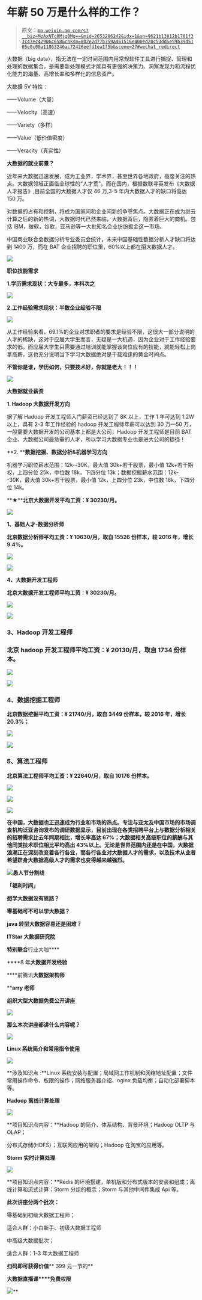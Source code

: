 # 年薪 50 万是什么样的工作？

> 原文：[`mp.weixin.qq.com/s?__biz=MzAxNTc0Mjg0Mg==&mid=2653286242&idx=1&sn=9621b13812b1701f33c47ec42906c658&chksm=802e2d77b759a461516e400ed20c53dd5e59b39d5105e0c00a11863246ac72426eefd1ea1f5b&scene=27#wechat_redirect`](http://mp.weixin.qq.com/s?__biz=MzAxNTc0Mjg0Mg==&mid=2653286242&idx=1&sn=9621b13812b1701f33c47ec42906c658&chksm=802e2d77b759a461516e400ed20c53dd5e59b39d5105e0c00a11863246ac72426eefd1ea1f5b&scene=27#wechat_redirect)

大数据（big data），指无法在一定时间范围内用常规软件工具进行捕捉、管理和处理的数据集合，是需要新处理模式才能具有更强的决策力、洞察发现力和流程优化能力的海量、高增长率和多样化的信息资产。

大数据 5V 特性：  

——Volume（大量）

——Velocity（高速）

——Variety（多样）

——Value（低价值密度）

——Veracity（真实性）

**大数据的就业前景？**

近年来大数据迅速发展，成为工业界，学术界，甚至世界各地政府，高度关注的热点。大数据领域正面临全球性的“人才荒”。而在国内，根据数联寻英发布《大数据人才报告》,目前全国的大数据人才仅 46 万,3-5 年内大数据人才的缺口将高达 150 万。 

对数据的占有和控制，将成为国家间和企业间新的争夺焦点。﻿﻿大数据正在成为继云计算之后的新的热词，大数据时代已然来临，大数据背后，隐匿着巨大的商机。﻿﻿包括 IBM，微软，谷歌，亚马逊等一大批知名企业纷纷掘金这一市场。﻿﻿

中国商业联合会数据分析专业委员会统计，未来中国基础性数据分析人才缺口将达到 1400 万，而在 BAT 企业招聘的职位里，60%以上都在招大数据人才。﻿

![](img/e37ce39168fc798b52929f6a7fd86e0a.png)

**职位技能需求**

**1.学历需求现状：大专最多，本科次之**

![](img/a69bcea7b95b53d771516977bfa0a1a6.png)

**2.工作经验需求现状：半数企业经验不限**

![](img/788c4efc4710ca4741658fc9ebb51667.png)

从工作经验来看，69.1%的企业对求职者的要求是经验不限，这很大一部分说明的人才的稀缺，这对于应届大学生而言，无疑是一大机遇，因为企业对于工作经验要求的低，而应届大学生只需要通过培训就能掌握该岗位应有的技能，就能轻松上岗拿高薪，这也充分说明当下学习大数据绝对是千载难逢的黄金时间点。

**不管你是谁，学历如何，只要技术好，你就是老大！！！**

**![](img/e1f65bcf9fdf89e2256941487ba6a4eb.png)**

**大数据就业薪资**

**1\. Hadoop 大数据开发方向**

据了解 Hadoop 开发工程师入门薪资已经达到了 8K 以上，工作 1 年可达到 1.2W 以上，具有 2-3 年工作经验的 hadoop 开发工程师年薪可以达到 30 万—50 万，一般需要大数据开发的公司基本上都是大公司，Hadoop 开发工程师是目前 BAT 企业、大数据公司最急需的人才，所以学习大数据专业也是进大公司的捷径！

**2. ****数据挖掘、数据分析&机器学习方向**

机器学习职位薪水范围：12k--30K，最大值 30k+若干股票，最小值 12k+若干期权，上四分位 25k，中位数 18k，下四分位 13k；数据挖掘薪水范围：12k--30K，最大值 30k+若干股票，最小值 12k，上四分位 23k，中位数 18k，下四分位 14k。

**★****北京大数据开发平均工资：¥ 30230/月。**

![](img/98956f8332475d834e1b48595173458a.png)

**1、基础人才-数据分析师**

**北京数据分析师平均工资：¥ 10630/月，取自 15526 份样本，较 2016 年，增长 9.4%。**

**![](img/6306f7ad1826e0aad148a37e6e80feaf.png)**

**![](img/28147e24727a8945f6bdc0c94041ec00.png)**

****4、大数据开发工程师****

**北京大数据开发工程师平均工资：¥ 30230/月。** 

**![](img/f86d92cf23f29453991f84e42209dd25.png)**

**![](img/744671007a55ac7056584ab504e63820.png)**

### ****3、Hadoop 开发工程师****

### **北京 hadoop 开发工程师平均工资：¥ 20130/月，取自 1734 份样本。** 

**![](img/acd77cf04feb5872e6f7390331883f05.png)**

**![](img/fb90045a97f3cbdc50ba1a324e6ff64e.png)**

### ****4、数据挖掘工程师****

**北京数据挖掘平均工资：¥ 21740/月，取自 3449 份样本，较 2016 年，增长 20.3%；** 

**![](img/7908c2416c37cde11fad6f4b8bcc1ae9.png)**

**![](img/41d9f0527699c1aab07b06fd9ac1ad44.png)**

### ****5、算法工程师****

**北京算法工程师平均工资：¥ 22640/月，取自 10176 份样本。**

**![](img/4850e3414cc6c3ad530fa55cedd8bc4e.png)**

**![](img/642a2efa8d59e365b5164b78476e2589.png)** 

**![](img/0230771232cad266b09888b804d74a8f.png)**

**在中国，大数据也正迅速成为行业和市场的热点。专注与亚太及中国市场的市场调查机构泛亚咨询发布的调研数据显示，目前出现在各类招聘平台上与数据分析相关的招聘需求比去年同期相比，增长率高达 67%；大数据相关高级职位的薪酬与其他同类技术职位相比平均高出 43%以上。无论是世界范围内还是在中国，大数据浪潮正在深刻改变着各行各业，而各行各业对大数据人才的需求，以及技术从业者希望跻身大数据高级人才的需求也变得越来越强烈。** 

**![](img/43703ad713e80fbb184152bbaf25a1d5.png "愚人节分割线")**

****「福利时间」****

****想学大数据没有思路？****

****零基础可不可以学大数据？****

****java 转型大数据容易还是困难？****

****ITStar 大数据研究院****

**特别联合**行业大咖**** 

****8 年**大数据开发经验**

****前腾讯**大数据架构师**

****arry 老师**

**组织大型大数据免费公开讲座**

**![](img/8c76261637273bf30693bd9ee5220ef2.png)**

**那么本次讲座都讲什么内容呢？**

**![](img/505b918367e16f69dde8b61baf6d2480.png)**

**Linux 系统简介和常用指令使用**

![](img/90d0afdaf1afe872ec554c41117cbf48.png)

**涉及知识点 :**Linux 系统安装与配置；局域网工作机制和网络地址配置；文件常用操作命令、权限的操作；网络服务器介绍、nginx 负载均衡；自动化部署脚本等。

**Hadoop 离线计算处理**

![](img/b354849c41204c2f0b037de93b47aa25.png)

**项目知识点内容：**Hadoop 的简介、体系结构、背景环境；Hadoop OLTP 与 OLAP；

分布式存储(HDFS）；互联网应用的架构；Hadoop 在淘宝的应用等。

**Storm 实时计算处理**

![](img/453d16008c9c221b89d18083b45e593d.png)

**项目知识点内容：**Redis 的环境搭建，单机版和分布式版本的安装和组成；离线计算和流式计算；Storm 分组的概念；Storm 与其他中间件集成 Api 等。

**此次讲座分两个批次：**

零基础到初级大数据工程师；

适合人群：小白新手、初级大数据工程师

中高级大数据批次；

适合人群：1-3 年大数据工程师

**扫码即可获得价值**** 399 元一节的**

**大数据直播课****免费权限**

![](img/4b56bd266d5b00bed87e1d0ac2b3aa98.png)**